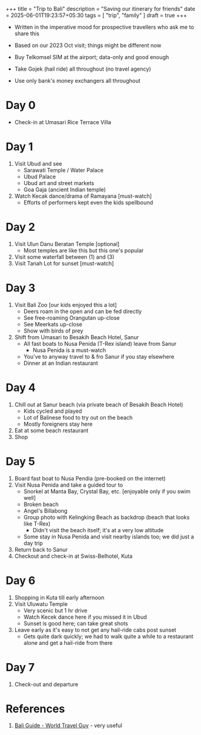 +++
title = "Trip to Bali"
description = "Saving our itinerary for friends"
date = 2025-06-01T19:23:57+05:30
tags = [ "trip", "family" ]
draft = true
+++

<!-- TODO: Add photos and linkify text -->

- Written in the imperative mood for prospective travellers who ask me to share this
- Based on our 2023 Oct visit; things might be different now

- Buy Telkomsel SIM at the airport; data-only and good enough
- Take Gojek (hail ride) all throughout (no travel agency)
- Use only bank's money exchangers all throughout

# Day 0

- Check-in at Umasari Rice Terrace Villa

# Day 1

1. Visit Ubud and see
    + Sarawati Temple / Water Palace
    + Ubud Palace
    + Ubud art and street markets
    + Goa Gaja (ancient Indian temple)
2. Watch Kecak dance/drama of Ramayana [must-watch]
    + Efforts of performers kept even the kids spellbound

# Day 2

1. Visit Ulun Danu Beratan Temple [optional]
    + Most temples are like this but this one's popular
2. Visit some waterfall between (1) and (3)
3. Visit Tanah Lot for sunset [must-watch]

# Day 3

1. Visit Bali Zoo [our kids enjoyed this a lot]
    + Deers roam in the open and can be fed directly
    + See free-roaming Orangutan up-close
    + See Meerkats up-close
    + Show with birds of prey 
2. Shift from Umasari to Besakih Beach Hotel, Sanur
    + All fast boats to Nusa Penida (T-Rex island) leave from Sanur
        - Nusa Penida is a must-watch
    + You've to anyway travel to & fro Sanur if you stay elsewhere
    + Dinner at an Indian restaurant

# Day 4

1. Chill out at Sanur beach (via private beach of Besakih Beach Hotel)
   + Kids cycled and played
   + Lot of Balinese food to try out on the beach
   + Mostly foreigners stay here
2. Eat at some beach restaurant
3. Shop

# Day 5

1. Board fast boat to Nusa Pendia (pre-booked on the internet)
2. Visit Nusa Penida and take a guided tour to
    + Snorkel at Manta Bay, Crystal Bay, etc. [enjoyable only if you swim well]
    + Broken beach
    + Angel's Billabong
    + Group photo with Kelingking Beach as backdrop (beach that looks like T-Rex)
        - Didn't visit the beach itself; it's at a very low altitude
    + Some stay in Nusa Penida and visit nearby islands too; we did just a day trip
3. Return back to Sanur
4. Checkout and check-in at Swiss-Belhotel, Kuta

# Day 6

1. Shopping in Kuta till early afternoon
2. Visit Uluwatu Temple
    + Very scenic but 1 hr drive
    + Watch Kecek dance here if you missed it in Ubud
    + Sunset is good here; can take great shots
3. Leave early as it's easy to not get any hail-ride cabs post sunset
    + Gets quite dark quickly; we had to walk quite a while to a restaurant alone
      and get a hail-ride from there

# Day 7

1. Check-out and departure

# References

1. [Bali Guide - World Travel Guy][1] - very useful


[1]: https://theworldtravelguy.com/destinations/bali-travel-guide/
